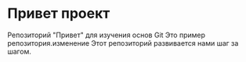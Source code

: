 # Привет проект
Репозиторий "Привет" для изучения основ Git
Это пример репозитория.изменение 
Этот репозиторий развивается нами шаг за шагом.
